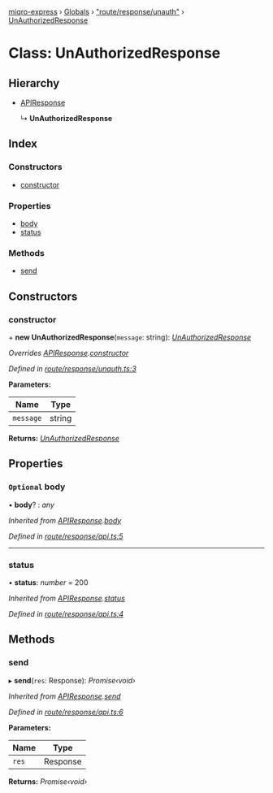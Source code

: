 [miqro-express](../README.md) › [Globals](../globals.md) › ["route/response/unauth"](../modules/_route_response_unauth_.md) › [UnAuthorizedResponse](_route_response_unauth_.unauthorizedresponse.md)

# Class: UnAuthorizedResponse

## Hierarchy

* [APIResponse](_route_response_api_.apiresponse.md)

  ↳ **UnAuthorizedResponse**

## Index

### Constructors

* [constructor](_route_response_unauth_.unauthorizedresponse.md#constructor)

### Properties

* [body](_route_response_unauth_.unauthorizedresponse.md#optional-body)
* [status](_route_response_unauth_.unauthorizedresponse.md#status)

### Methods

* [send](_route_response_unauth_.unauthorizedresponse.md#send)

## Constructors

###  constructor

\+ **new UnAuthorizedResponse**(`message`: string): *[UnAuthorizedResponse](_route_response_unauth_.unauthorizedresponse.md)*

*Overrides [APIResponse](_route_response_api_.apiresponse.md).[constructor](_route_response_api_.apiresponse.md#constructor)*

*Defined in [route/response/unauth.ts:3](https://github.com/claukers/miqro-express/blob/3953b02/src/route/response/unauth.ts#L3)*

**Parameters:**

Name | Type |
------ | ------ |
`message` | string |

**Returns:** *[UnAuthorizedResponse](_route_response_unauth_.unauthorizedresponse.md)*

## Properties

### `Optional` body

• **body**? : *any*

*Inherited from [APIResponse](_route_response_api_.apiresponse.md).[body](_route_response_api_.apiresponse.md#optional-body)*

*Defined in [route/response/api.ts:5](https://github.com/claukers/miqro-express/blob/3953b02/src/route/response/api.ts#L5)*

___

###  status

• **status**: *number* = 200

*Inherited from [APIResponse](_route_response_api_.apiresponse.md).[status](_route_response_api_.apiresponse.md#status)*

*Defined in [route/response/api.ts:4](https://github.com/claukers/miqro-express/blob/3953b02/src/route/response/api.ts#L4)*

## Methods

###  send

▸ **send**(`res`: Response): *Promise‹void›*

*Inherited from [APIResponse](_route_response_api_.apiresponse.md).[send](_route_response_api_.apiresponse.md#send)*

*Defined in [route/response/api.ts:6](https://github.com/claukers/miqro-express/blob/3953b02/src/route/response/api.ts#L6)*

**Parameters:**

Name | Type |
------ | ------ |
`res` | Response |

**Returns:** *Promise‹void›*
